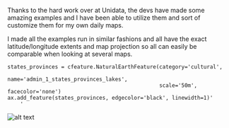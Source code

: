 Thanks to the hard work over at Unidata, the devs have made some amazing examples and I have been able to utilize them and sort of customize them for my own daily maps.

I made all the examples run in similar fashions and all have the exact latitude/longitude extents and map projection so all can easily be comparable when looking at several maps. 


    states_provinces = cfeature.NaturalEarthFeature(category='cultural',
                                                    name='admin_1_states_provinces_lakes',
                                                    scale='50m', facecolor='none')
    ax.add_feature(states_provinces, edgecolor='black', linewidth=1)'
        '


![alt text](https://github.com/MethaneRain/Weather-Jupyter-Notebooks/blob/master/MetPy_Unidata%20Examples/Sample%20Maps/2018/10_31/RESIZE_SIMPLE_PV_2018_10_31_12Z.png)


